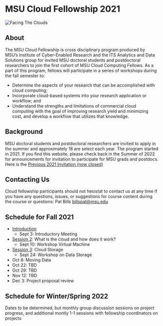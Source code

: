 # MSU Cloud Fellowship 2021

![Facing The Clouds](img/facing_the_atlantic_clouds_psbills_2021.gif)

## About

The MSU Cloud Fellowship is cross disciplinary program produced by MSU’s Institute of Cyber-Enabled Research and the ITS Analytics and Data Solutions group for invited MSU doctoral students and postdoctoral researchers to join the first cohort of MSU Cloud Computing Fellows.  As a part of this program, fellows will participate in a series of workshops during the fall semester to:

  * Determine the aspects of your research that can be accomplished with cloud computing;
  * Incorporate cloud-based systems into your research application or workflow; and
  * Understand the strengths and limitations of commercial cloud computing with the goal of improving research yield and minimizing cost, and develop a workflow that utilizes that knowledge.
 

## Background

MSU doctoral students and postdoctoral researchers are invited to apply in the summer and approximately 18 are select each year.  The program started in 2021.   If you find this website, please check back in the Summer of 2022 for announcements for invitation to participate for MSU grads and postdocs.    Here is the [Previous 2021 Invitation (now closed)](https://icer.msu.edu/about/announcements/msu-cloud-computing-fellowship-application-deadline-friday-july-30-2021)

## Contacting Us

Cloud fellowship participants should not hesistat to contact us at any time if you have any questions, issues, or suggestions for course content during the course or questions:  Pat Bills billspat@msu.edu  
  
## Schedule for Fall 2021

 * [Introduction](introduction)
    * Sept 3: Introductory Meeting
 * [Session 2](session_how_to_cloud): What is the cloud and how does it work?
    * Sept 10: Workshop Virtual Machine
 * [Session 3](): Cloud Storage
     * Sept 24: Workshop on Data Storage
 * Oct 8: Moving Data
 * Oct 22: TBD
 * Oct 29: TBD
 * Nov  12: TBD
 * Dec 3: Project proposal review

## Schedule for Winter/Spring 2022

Dates to be determined, but monthly group discussion sessions on project progress, and additional montly 1-1 sessions with fellowship coordinators on projects 